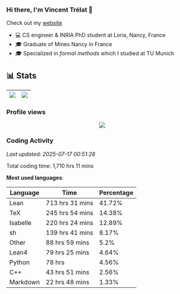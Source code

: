 ### Hi there, I'm Vincent Trélat 👋

Check out my [website](https://vtrelat.github.io)

-   💻 CS engineer & INRIA PhD student at Loria, Nancy, France
-   🎓 Graduate of Mines Nancy in France
-   🎓 Specialized in _formal methods_ which I studied at TU Munich

## 📊 **Stats**

| <img align="center" src="https://readme-stats.clckblog.space/api?username=VTrelat&show_icons=true&include_all_commits=true&theme=tokyonight&hide_border=true" /> | <img align="center" src="https://readme-stats.clckblog.space/api/top-langs/?username=VTrelat&layout=compact&theme=tokyonight&hide_border=true" /> |
| ---------------------------------------------------------------------------------------------------------------------------------------------------------------- | ------------------------------------------------------------------------------------------------------------------------------------------------- |

### Profile views

<p align="center">
 <img src="https://profile-counter.glitch.me/VTrelat/count.svg" />
</p>

<!--automations-->
### Coding Activity
_Last updated: 2025-07-17 00:51:28_

Total coding time: 1,710 hrs 11 mins

**Most used languages**:

| Language | Time | Percentage |
| ------------- | ------------- | ------------- |
| Lean | 713 hrs 31 mins | 41.72% |
| TeX | 245 hrs 54 mins | 14.38% |
| Isabelle | 220 hrs 24 mins | 12.89% |
| sh | 139 hrs 41 mins | 8.17% |
| Other | 88 hrs 59 mins | 5.2% |
| Lean4 | 79 hrs 25 mins | 4.64% |
| Python | 78 hrs | 4.56% |
| C++ | 43 hrs 51 mins | 2.56% |
| Markdown | 22 hrs 48 mins | 1.33% |

